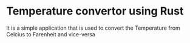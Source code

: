 # Temperature convertor using Rust

It is a simple application that is used to convert the Temperature from Celcius to Farenheit and vice-versa
